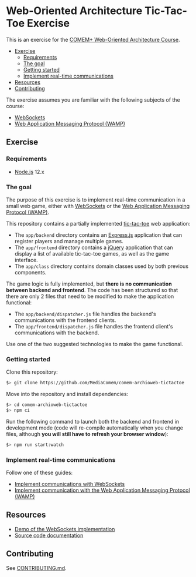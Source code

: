 # Web-Oriented Architecture Tic-Tac-Toe Exercise

This is an exercise for the [COMEM+ Web-Oriented Architecture Course][course].

<!-- START doctoc generated TOC please keep comment here to allow auto update -->
<!-- DON'T EDIT THIS SECTION, INSTEAD RE-RUN doctoc TO UPDATE -->


- [Exercise](#exercise)
  - [Requirements](#requirements)
  - [The goal](#the-goal)
  - [Getting started](#getting-started)
  - [Implement real-time communications](#implement-real-time-communications)
- [Resources](#resources)
- [Contributing](#contributing)

<!-- END doctoc generated TOC please keep comment here to allow auto update -->

The exercise assumes you are familiar with the following subjects of the course:

* [WebSockets][ws-subject]
* [Web Application Messaging Protocol (WAMP)][wamp-subject]



## Exercise

### Requirements

* [Node.js][node] 12.x

### The goal

The purpose of this exercise is to implement real-time communication in a small
web game, either with [WebSockets][ws] or the [Web Application Messaging
Protocol (WAMP)][wamp].

This repository contains a partially implemented [tic-tac-toe][tictactoe] web
application:

* The `app/backend` directory contains an [Express.js][express] application that
  can register players and manage multiple games.
* The `app/frontend` directory contains a [jQuery][jquery] application that can
  display a list of available tic-tac-toe games, as well as the game interface.
* The `app/class` directory contains domain classes used by both previous
  components.

The game logic is fully implemented, but **there is no communication between
backend and frontend**. The code has been structured so that there are only 2
files that need to be modified to make the application functional:

* The `app/backend/dispatcher.js` file handles the backend's communications with
  the frontend clients.
* The `app/frontend/dispatcher.js` file handles the frontend client's
  communications with the backend.

Use one of the two suggested technologies to make the game functional.

### Getting started

Clone this repository:

```bash
$> git clone https://github.com/MediaComem/comem-archioweb-tictactoe
```

Move into the repository and install dependencies:

```bash
$> cd comem-archioweb-tictactoe
$> npm ci
```

Run the following command to launch both the backend and frontend in development
mode (code will re-compile automatically when you change files, although **you
will still have to refresh your browser window**):

```bash
$> npm run start:watch
```

### Implement real-time communications

Follow one of these guides:

* [Implement communications with WebSockets](WS.md)
* [Implement communication with the Web Application Messaging Protocol (WAMP)](WAMP.md)



## Resources

* [Demo of the WebSockets implementation][demo]
* [Source code documentation][docs]



## Contributing

See [CONTRIBUTING.md](CONTRIBUTING.md).



[course]: https://github.com/MediaComem/comem-archioweb
[demo]: https://comem-archioweb-tictactoe.herokuapp.com/
[docs]: https://mediacomem.github.io/comem-archioweb-tictactoe/
[express]: https://expressjs.com
[jquery]: https://jquery.com
[node]: https://nodejs.org
[tictactoe]: https://en.wikipedia.org/wiki/Tic-tac-toe
[wamp]: https://wamp-proto.org
[wamp-subject]: https://mediacomem.github.io/comem-archioweb/2019-2020/subjects/wamp/?home=MediaComem%2Fcomem-archioweb%23readme#1
[ws]: https://en.wikipedia.org/wiki/WebSocket
[ws-subject]: https://mediacomem.github.io/comem-archioweb/2019-2020/subjects/ws/?home=MediaComem%2Fcomem-archioweb%23readme#1
